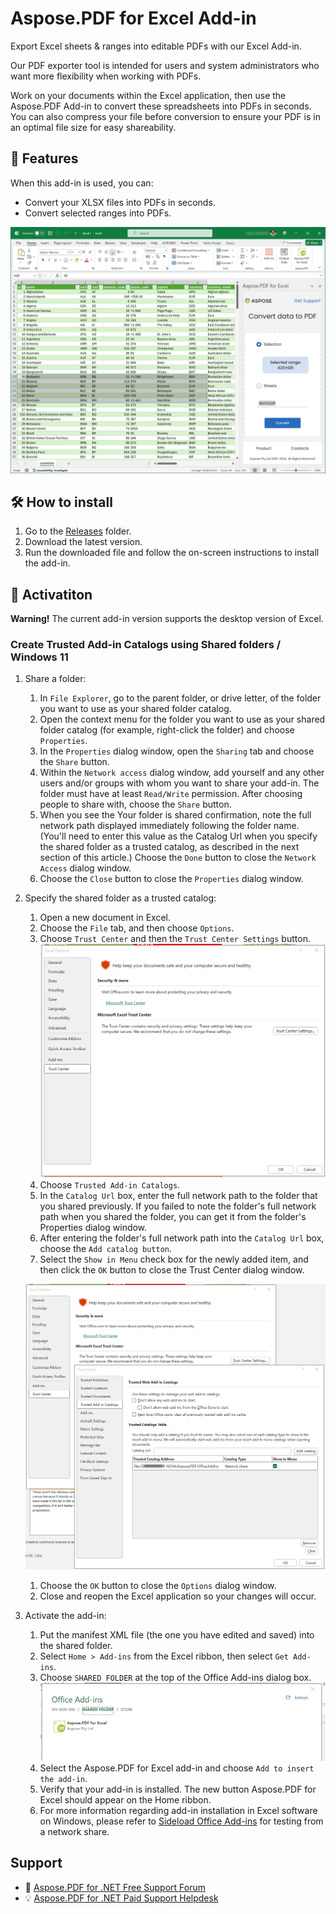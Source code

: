# Aspose.PDF for Excel Add-in

Export Excel sheets & ranges into editable PDFs with our Excel Add-in.

Our PDF exporter tool is intended for users and system administrators who want more flexibility when working with PDFs.

Work on your documents within the Excel application, then use the Aspose.PDF Add-in to convert these spreadsheets into PDFs in seconds.
You can also compress your file before conversion to ensure your PDF is in an optimal file size for easy shareability.

## 📓 Features

When this add-in is used, you can:

- Convert your XLSX files into PDFs in seconds.
- Convert selected ranges into PDFs.

![Add-in](./assets/addin01.png)

## 🛠 How to install

1. Go to the [Releases](https://github.com/aspose-pdf/aspose-pdf-for-excel-addin/releases) folder.
2. Download the latest version.
3. Run the downloaded file and follow the on-screen instructions to install the add-in.

## 🚀 Activatiton

**Warning!** The current add-in version supports the desktop version of Excel.

### Create Trusted Add-in Catalogs using Shared folders / Windows 11

1. Share a folder:
    1. In `File Explorer`, go to the parent folder, or drive letter, of the folder you want to use as your shared folder catalog.
    1. Open the context menu for the folder you want to use as your shared folder catalog (for example, right-click the folder) and choose `Properties`.
    1. In the `Properties` dialog window, open the `Sharing` tab and choose the `Share` button.
    1. Within the `Network access` dialog window, add yourself and any other users and/or groups with whom you want to share your add-in. The folder must have at least `Read/Write` permission. After choosing people to share with, choose the `Share` button.
    1. When you see the Your folder is shared confirmation, note the full network path displayed immediately following the folder name. (You'll need to enter this value as the Catalog Url when you specify the shared folder as a trusted catalog, as described in the next section of this article.) Choose the `Done` button to close the `Network Access` dialog window.
    1. Choose the `Close` button to close the `Properties` dialog window.

1. Specify the shared folder as a trusted catalog:
    1. Open a new document in Excel.
    1. Choose the `File` tab, and then choose `Options`.
    1. Choose `Trust Center` and then the `Trust Center Settings` button.
    ![Option dialog](./assets/image01.png)
    1. Choose `Trusted Add-in Catalogs`.
    1. In the `Catalog Url` box, enter the full network path to the folder that you shared previously. If you failed to note the folder's full network path when you shared the folder, you can get it from the folder's Properties dialog window.
    1. After entering the folder's full network path into the `Catalog Url` box, choose the `Add catalog button`.
    1. Select the `Show in Menu` check box for the newly added item, and then click the `OK` button to close the Trust Center dialog window.

    ![Trusted Add-in Catalogs](./assets/image02.png)

    1. Choose the `OK` button to close the `Options` dialog window.
    1. Close and reopen the Excel application so your changes will occur.

1. Activate the add-in:
    1. Put the manifest XML file (the one you have edited and saved) into the shared folder.
    1. Select `Home > Add-ins` from the Excel ribbon, then select `Get Add-ins`.
    1. Choose `SHARED FOLDER` at the top of the Office Add-ins dialog box.
    ![Shared folder](./assets/image03.png)
    1. Select the Aspose.PDF for Excel add-in and choose `Add to insert the add-in`.
    1. Verify that your add-in is installed. The new button Aspose.PDF for Excel should appear on the Home ribbon.
    1. For more information regarding add-in installation in Excel software on Windows, please refer to [Sideload Office Add-ins](https://learn.microsoft.com/en-us/office/dev/add-ins/testing/create-a-network-shared-folder-catalog-for-task-pane-and-content-add-ins#share-a-folder) for testing from a network share.

## Support

- 🙏 [Aspose.PDF for .NET Free Support Forum](https://forum.aspose.com/c/pdf/10)
- 💡 [Aspose.PDF for .NET Paid Support Helpdesk](https://helpdesk.aspose.com/)
